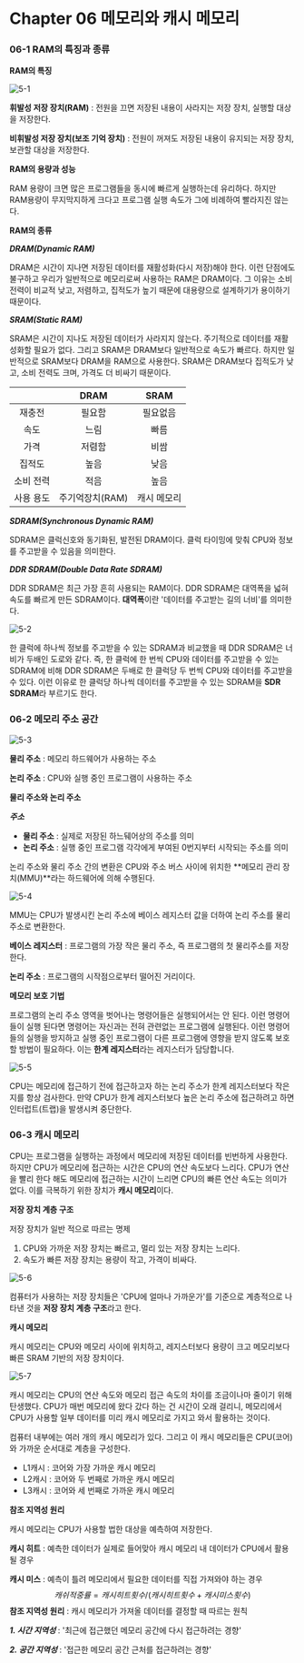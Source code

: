 # Chapter 06 메모리와 캐시 메모리

### 06-1 RAM의 특징과 종류

**RAM의 특징**

![5-1](https://github.com/JeongHwan0208/Computer-Instruction-operating-system/blob/main/Linux/%EC%BB%B4%ED%93%A8%ED%84%B0%20%EA%B5%AC%EC%A1%B0%20%26%20%EC%9A%B4%EC%98%81%EC%B2%B4%EC%A0%9C/%EC%BB%B4%ED%93%A8%ED%84%B0%20%EA%B5%AC%EC%A1%B0%20%26%20%EC%9A%B4%EC%98%81%EC%B2%B4%EC%A0%9C%20image/5-1.jpg)

**휘발성 저장 장치(RAM)** : 전원을 끄면 저장된 내용이 사라지는 저장 장치, 실행할 대상을 저장한다.

**비휘발성 저장 장치(보조 기억 장치)** : 전원이 꺼져도 저장된 내용이 유지되는 저장 장치, 보관할 대상을 저장한다.



**RAM의 용량과 성능**

RAM 용량이 크면 많은 프로그램들을 동시에 빠르게 실행하는데 유리하다. 하지만 RAM용량이 무지막지하게 크다고 프로그램 실행 속도가 그에 비례하여 빨라지진 않는다.



**RAM의 종류**

***DRAM(Dynamic RAM)***

DRAM은 시간이 지나면 저장된 데이터를 재활성화(다시 저장)해야 한다. 이런 단점에도 불구하고 우리가 일반적으로 메모리로써 사용하는 RAM은 DRAM이다. 그 이유는 소비 전력이 비교적 낮고, 저렴하고, 집적도가 높기 때문에 대용량으로 설계하기가 용이하기 때문이다.

***SRAM(Static RAM)***

SRAM은 시간이 지나도 저장된 데이터가 사라지지 않는다. 주기적으로 데이터를 재활성화할 필요가 없다. 그리고 SRAM은 DRAM보다 일반적으로 속도가 빠르다. 하지만 일반적으로 SRAM보다 DRAM을 RAM으로 사용한다. SRAM은 DRAM보다 집적도가 낮고, 소비 전력도 크며, 가격도 더 비싸기 때문이다.

|           |      DRAM       |    SRAM     |
| :-------: | :-------------: | :---------: |
|  재충전   |     필요함      |  필요없음   |
|   속도    |      느림       |    빠름     |
|   가격    |     저렴함      |    비쌈     |
|  집적도   |      높음       |    낮음     |
| 소비 전력 |      적음       |    높음     |
| 사용 용도 | 주기억장치(RAM) | 캐시 메모리 |



***SDRAM(Synchronous Dynamic RAM)***

SDRAM은 클럭신호와 동기화된, 발전된 DRAM이다. 클럭 타이밍에 맞춰 CPU와 정보를 주고받을 수 있음을 의미한다.

***DDR SDRAM(Double Data Rate SDRAM)***

DDR SDRAM은 최근 가장 흔히 사용되는 RAM이다. DDR SDRAM은 대역폭을 넓혀 속도를 빠르게 만든 SDRAM이다. **대역폭**이란 '데이터를 주고받는 길의 너비'를 의미한다.

 ![5-2](https://github.com/JeongHwan0208/Computer-Instruction-operating-system/blob/main/Linux/%EC%BB%B4%ED%93%A8%ED%84%B0%20%EA%B5%AC%EC%A1%B0%20%26%20%EC%9A%B4%EC%98%81%EC%B2%B4%EC%A0%9C/%EC%BB%B4%ED%93%A8%ED%84%B0%20%EA%B5%AC%EC%A1%B0%20%26%20%EC%9A%B4%EC%98%81%EC%B2%B4%EC%A0%9C%20image/5-2.jpg)

한 클럭에 하나씩 정보를 주고받을 수 있는 SDRAM과 비교했을 때 DDR SDRAM은 너비가 두배인 도로와 같다. 즉, 한 클럭에 한 번씩 CPU와 데이터를 주고받을 수 있는 SDRAM에 비해 DDR SDRAM은 두배로 한 클럭당 두 번씩 CPU와 데이터를 주고받을 수 있다. 이런 이유로 한 클럭당 하나씩 데이터를 주고받을 수 있는 SDRAM을 **SDR SDRAM**라 부르기도 한다.

### 06-2 메모리 주소 공간

![5-3](https://github.com/JeongHwan0208/Computer-Instruction-operating-system/blob/main/Linux/%EC%BB%B4%ED%93%A8%ED%84%B0%20%EA%B5%AC%EC%A1%B0%20%26%20%EC%9A%B4%EC%98%81%EC%B2%B4%EC%A0%9C/%EC%BB%B4%ED%93%A8%ED%84%B0%20%EA%B5%AC%EC%A1%B0%20%26%20%EC%9A%B4%EC%98%81%EC%B2%B4%EC%A0%9C%20image/5-3.jpg
)

**물리 주소** : 메모리 하드웨어가 사용하는 주소

**논리 주소** : CPU와 실행 중인 프로그램이 사용하는 주소



**물리 주소와 논리 주소**

***주소***

- **물리 주소** : 실제로 저장된 하느뒈어상의 주소를 의미
- **논리 주소** : 실행 중인 프로그램 각각에게 부여된 0번지부터 시작되는 주소를 의미



논리 주소와 물리 주소 간의 변환은 CPU와 주소 버스 사이에 위치한 **메모리 관리 장치(MMU)**라는 하드웨어에 의해 수행된다.

![5-4](https://github.com/JeongHwan0208/Computer-Instruction-operating-system/blob/main/Linux/%EC%BB%B4%ED%93%A8%ED%84%B0%20%EA%B5%AC%EC%A1%B0%20%26%20%EC%9A%B4%EC%98%81%EC%B2%B4%EC%A0%9C/%EC%BB%B4%ED%93%A8%ED%84%B0%20%EA%B5%AC%EC%A1%B0%20%26%20%EC%9A%B4%EC%98%81%EC%B2%B4%EC%A0%9C%20image/5-4.jpg)

MMU는 CPU가 발생시킨 논리 주소에 베이스 레지스터 값을 더하여 논리 주소를 물리 주소로 변환한다.

**베이스 레지스터** : 프로그램의 가장 작은 물리 주소, 즉 프로그램의 첫 물리주소를 저장한다.

**논리 주소** : 프로그램의 시작점으로부터 떨어진 거리이다.



**메모리 보호 기법**

프로그램의 논리 주소 영역을 벗어나는 명령어들은 실행되어서는 안 된다. 이런 명령어들이 실행 된다면 명령어는 자신과는 전혀 관련없는 프로그램에 실행된다. 이런 명령어들의 실행을 방지하고 실행 중인 프로그램이 다른 프로그램에 영향을 받지 않도록 보호할 방법이 필요하다. 이는 **한계 레지스터**라는 레지스터가 담당합니다.

![5-5](https://github.com/JeongHwan0208/Computer-Instruction-operating-system/blob/main/Linux/%EC%BB%B4%ED%93%A8%ED%84%B0%20%EA%B5%AC%EC%A1%B0%20%26%20%EC%9A%B4%EC%98%81%EC%B2%B4%EC%A0%9C/%EC%BB%B4%ED%93%A8%ED%84%B0%20%EA%B5%AC%EC%A1%B0%20%26%20%EC%9A%B4%EC%98%81%EC%B2%B4%EC%A0%9C%20image/5-5.jpg
)

CPU는 메모리에 접근하기 전에 접근하고자 하는 논리 주소가 한계 레지스터보다 작은지를 항상 검사한다. 만약 CPU가 한계 레지스터보다 높은 논리 주소에 접근하려고 하면 인터럽트(트랩)을 발생시켜 중단한다.

### 06-3 캐시 메모리

CPU는 프로그램을 실행하는 과정에서 메모리에 저장된 데이터를 빈번하게 사용한다. 하지만 CPU가 메모리에 접근하는 시간은 CPU의 연산 속도보다 느리다. CPU가 연산을 빨리 한다 해도 메모리에 접근하는 시간이 느리면 CPU의 빠른 연산 속도는 의미가 없다. 이를 극복하기 위한 장치가 **캐시 메모리**이다.

**저장 장치 계층 구조**

저장 장치가 일반 적으로 따르는 명제

1. CPU와 가까운 저장 장치는 빠르고, 멀리 있는 저장 장치는 느리다.
2. 속도가 빠른 저장 장치는 용량이 작고, 가격이 비싸다.

![5-6](https://github.com/JeongHwan0208/Computer-Instruction-operating-system/blob/main/Linux/%EC%BB%B4%ED%93%A8%ED%84%B0%20%EA%B5%AC%EC%A1%B0%20%26%20%EC%9A%B4%EC%98%81%EC%B2%B4%EC%A0%9C/%EC%BB%B4%ED%93%A8%ED%84%B0%20%EA%B5%AC%EC%A1%B0%20%26%20%EC%9A%B4%EC%98%81%EC%B2%B4%EC%A0%9C%20image/5-6.jpg)

컴퓨터가 사용하는 저장 장치들은 'CPU에 얼마나 가까운가'를 기준으로 계층적으로 나타낸 것을 **저장 장치 계층 구조**라고 한다.

**캐시 메모리**

캐시 메모리는 CPU와 메모리 사이에 위치하고, 레지스터보다 용량이 크고 메모리보다 빠른 SRAM 기반의 저장 장치이다.

![5-7](https://github.com/JeongHwan0208/Computer-Instruction-operating-system/blob/main/Linux/%EC%BB%B4%ED%93%A8%ED%84%B0%20%EA%B5%AC%EC%A1%B0%20%26%20%EC%9A%B4%EC%98%81%EC%B2%B4%EC%A0%9C/%EC%BB%B4%ED%93%A8%ED%84%B0%20%EA%B5%AC%EC%A1%B0%20%26%20%EC%9A%B4%EC%98%81%EC%B2%B4%EC%A0%9C%20image/5-7.jpg)

캐시 메모리는 CPU의 연산 속도와 메모리 접근 속도의 차이를 조금이나마 줄이기 위해 탄생했다. CPU가 매번 메모리에 왔다 갔다 하는 건 시간이 오래 걸리니, 메모리에서 CPU가 사용할 일부 데이터를 미리 캐시 메모리로 가지고 와서 활용하는 것이다.

컴퓨터 내부에는 여러 개의 캐시 메모리가 있다. 그리고 이 캐시 메모리들은 CPU(코어)와 가까운 순서대로 계층을 구성한다.

- L1캐시 : 코어와 가장 가까운 캐시 메모리
- L2캐시 : 코어와 두 번째로 가까운 캐시 메모리
- L3캐시 : 코어와 세 번째로 가까운 캐시 메모리

**참조 지역성 원리**

캐시 메모리는 CPU가 사용할 법한 대상을 예측하여 저장한다.

**캐시 히트** : 예측한 데이터가 실제로 들어맞아 캐시 메모리 내 데이터가 CPU에서 활용 될 경우

**캐시 미스** : 예측이 틀려 메모리에서 필요한 데이터를 직접 가져와야 하는 경우
$$
캐쉬 적중률 = 캐시 히트 횟수 / (캐시 히트 횟수 + 캐시 미스 횟수)
$$
**참조 지역성 원리** : 캐시 메모리가 가져올 데이터를 결정할 때 따르는 원칙

***1. 시간 지역성*** : '최근에 접근했던 메모리 공간에 다시 접근하려는 경향'

***2. 공간 지역성*** : '접근한 메모리 공간 근처를 접근하려는 경향'
